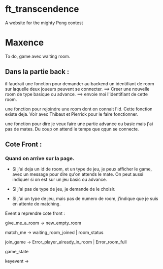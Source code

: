 # ft_transcendence
A website for the mighty Pong contest

# Maxence

To do, game avec waiting room. 

## Dans la partie back : 

il faudrait une fonction pour demander au backend un identifiant de room sur laquelle deux joueurs peuvent se connecter.
==> Creer une nouvelle room de type basique ou advance. 
==> envoie moi l'identifiant de cette room. 

une fonction pour rejoindre une room dont on connait l'id. Cette fonction existe deja. Voir avec Thibaut et Pierrick pour le faire fonctionner. 

une fonction pour dire je veux faire une partie advance ou basic mais j'ai pas de mates. Du coup on attend le temps que qqun se connecte. 

## Cote Front : 
### Quand on arrive sur la page. 
- Si j'ai deja un id de room, et un type de jeu, je peux afficher le game, avec un message pour dire qu'on attends le mate. 
On peut aussi indiquer si on est sur un jeu basic ou advance. 

- Si j'ai pas de type de jeu, je demande de le choisir. 

- Si j'ai un type de jeu, mais pas de numero de room, j'indique que je suis en attente de matching. 


Event a reprendre cote front : 

give_me_a_room -> new_empty_room

match_me ->  waiting_room_joined | room_status

join_game ->  Error_player_already_in_room  | Error_room_full

game_state

keyevent -> 
